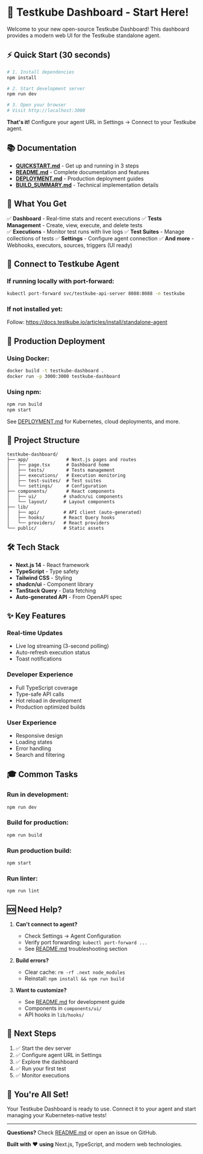 # 🚀 Testkube Dashboard - Start Here!

Welcome to your new open-source Testkube Dashboard! This dashboard provides a modern web UI for the Testkube standalone agent.

## ⚡ Quick Start (30 seconds)

```bash
# 1. Install dependencies
npm install

# 2. Start development server
npm run dev

# 3. Open your browser
# Visit http://localhost:3000
```

**That's it!** Configure your agent URL in Settings → Connect to your Testkube agent.

## 📚 Documentation

- **[QUICKSTART.md](./QUICKSTART.md)** - Get up and running in 3 steps
- **[README.md](./README.md)** - Complete documentation and features
- **[DEPLOYMENT.md](./DEPLOYMENT.md)** - Production deployment guides
- **[BUILD_SUMMARY.md](./BUILD_SUMMARY.md)** - Technical implementation details

## 🎯 What You Get

✅ **Dashboard** - Real-time stats and recent executions
✅ **Tests Management** - Create, view, execute, and delete tests  
✅ **Executions** - Monitor test runs with live logs
✅ **Test Suites** - Manage collections of tests
✅ **Settings** - Configure agent connection
✅ **And more** - Webhooks, executors, sources, triggers (UI ready)

## 🔧 Connect to Testkube Agent

### If running locally with port-forward:
```bash
kubectl port-forward svc/testkube-api-server 8088:8088 -n testkube
```

### If not installed yet:
Follow: https://docs.testkube.io/articles/install/standalone-agent

## 🐳 Production Deployment

### Using Docker:
```bash
docker build -t testkube-dashboard .
docker run -p 3000:3000 testkube-dashboard
```

### Using npm:
```bash
npm run build
npm start
```

See [DEPLOYMENT.md](./DEPLOYMENT.md) for Kubernetes, cloud deployments, and more.

## 📁 Project Structure

```
testkube-dashboard/
├── app/              # Next.js pages and routes
│   ├── page.tsx      # Dashboard home
│   ├── tests/        # Tests management
│   ├── executions/   # Execution monitoring
│   ├── test-suites/  # Test suites
│   └── settings/     # Configuration
├── components/       # React components
│   ├── ui/          # shadcn/ui components
│   └── layout/      # Layout components
├── lib/
│   ├── api/         # API client (auto-generated)
│   ├── hooks/       # React Query hooks
│   └── providers/   # React providers
└── public/          # Static assets
```

## 🛠️ Tech Stack

- **Next.js 14** - React framework
- **TypeScript** - Type safety
- **Tailwind CSS** - Styling
- **shadcn/ui** - Component library
- **TanStack Query** - Data fetching
- **Auto-generated API** - From OpenAPI spec

## ✨ Key Features

### Real-time Updates
- Live log streaming (3-second polling)
- Auto-refresh execution status
- Toast notifications

### Developer Experience
- Full TypeScript coverage
- Type-safe API calls
- Hot reload in development
- Production optimized builds

### User Experience
- Responsive design
- Loading states
- Error handling
- Search and filtering

## 🎓 Common Tasks

### Run in development:
```bash
npm run dev
```

### Build for production:
```bash
npm run build
```

### Run production build:
```bash
npm start
```

### Run linter:
```bash
npm run lint
```

## 🆘 Need Help?

1. **Can't connect to agent?**
   - Check Settings → Agent Configuration
   - Verify port forwarding: `kubectl port-forward ...`
   - See [README.md](./README.md) troubleshooting section

2. **Build errors?**
   - Clear cache: `rm -rf .next node_modules`
   - Reinstall: `npm install && npm run build`

3. **Want to customize?**
   - See [README.md](./README.md) for development guide
   - Components in `components/ui/`
   - API hooks in `lib/hooks/`

## 🚦 Next Steps

1. ✅ Start the dev server
2. ✅ Configure agent URL in Settings
3. ✅ Explore the dashboard
4. ✅ Run your first test
5. ✅ Monitor executions

## 🎉 You're All Set!

Your Testkube Dashboard is ready to use. Connect it to your agent and start managing your Kubernetes-native tests!

---

**Questions?** Check [README.md](./README.md) or open an issue on GitHub.

**Built with** ❤️ **using** Next.js, TypeScript, and modern web technologies.

